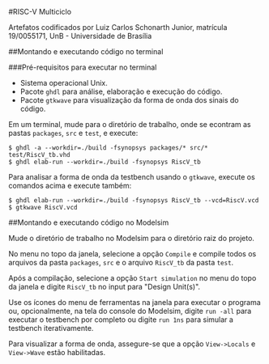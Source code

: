 #RISC-V Multiciclo

Artefatos codificados por Luiz Carlos Schonarth Junior, matrícula 19/0055171, UnB - Universidade de Brasília

##Montando e executando código no terminal

###Pré-requisitos para executar no terminal
- Sistema operacional Unix.
- Pacote `ghdl` para análise, elaboração e execução do código.
- Pacote `gtkwave` para visualização da forma de onda dos sinais do código.

Em um terminal, mude para o diretório de trabalho, onde se econtram as pastas `packages`, `src` e `test`, e execute:

```
$ ghdl -a --workdir=./build -fsynopsys packages/* src/* test/RiscV_tb.vhd
$ ghdl elab-run --workdir=./build -fsynopsys RiscV_tb
```

Para analisar a forma de onda da testbench usando o `gtkwave`, 
execute os comandos acima e execute também:

```
$ ghdl elab-run --workdir=./build -fsynopsys RiscV_tb --vcd=RiscV.vcd
$ gtkwave RiscV.vcd

```

##Montando e executando código no Modelsim

Mude o diretório de trabalho no Modelsim para o diretório raiz do projeto.

No menu no topo da janela, selecione a opção `Compile` e compile todos os arquivos da pasta `packages`, `src` e o arquivo `RiscV_tb` da pasta `test`.

Após a compilação, selecione a opção `Start simulation` no menu do topo da janela e digite `RiscV_tb` no input para "Design Unit(s)".

Use os ícones do menu de ferramentas na janela para executar o programa ou, opcionalmente, na tela do console do Modelsim, digite `run -all` para executar o testbench por completo ou digite `run 1ns` para simular a testbench iterativamente.

Para visualizar a forma de onda, assegure-se que a opção `View->Locals` e `View->Wave` estão habilitadas.

